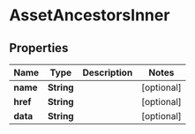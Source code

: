 

# AssetAncestorsInner


## Properties

| Name | Type | Description | Notes |
|------------ | ------------- | ------------- | -------------|
|**name** | **String** |  |  [optional] |
|**href** | **String** |  |  [optional] |
|**data** | **String** |  |  [optional] |



